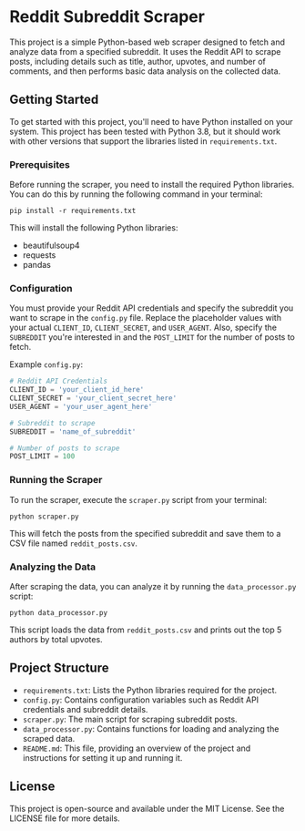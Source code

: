 # Reddit Subreddit Scraper

This project is a simple Python-based web scraper designed to fetch and analyze data from a specified subreddit. It uses the Reddit API to scrape posts, including details such as title, author, upvotes, and number of comments, and then performs basic data analysis on the collected data.

## Getting Started

To get started with this project, you'll need to have Python installed on your system. This project has been tested with Python 3.8, but it should work with other versions that support the libraries listed in `requirements.txt`.

### Prerequisites

Before running the scraper, you need to install the required Python libraries. You can do this by running the following command in your terminal:

```
pip install -r requirements.txt
```

This will install the following Python libraries:
- beautifulsoup4
- requests
- pandas

### Configuration

You must provide your Reddit API credentials and specify the subreddit you want to scrape in the `config.py` file. Replace the placeholder values with your actual `CLIENT_ID`, `CLIENT_SECRET`, and `USER_AGENT`. Also, specify the `SUBREDDIT` you're interested in and the `POST_LIMIT` for the number of posts to fetch.

Example `config.py`:
```python
# Reddit API Credentials
CLIENT_ID = 'your_client_id_here'
CLIENT_SECRET = 'your_client_secret_here'
USER_AGENT = 'your_user_agent_here'

# Subreddit to scrape
SUBREDDIT = 'name_of_subreddit'

# Number of posts to scrape
POST_LIMIT = 100
```

### Running the Scraper

To run the scraper, execute the `scraper.py` script from your terminal:

```
python scraper.py
```

This will fetch the posts from the specified subreddit and save them to a CSV file named `reddit_posts.csv`.

### Analyzing the Data

After scraping the data, you can analyze it by running the `data_processor.py` script:

```
python data_processor.py
```

This script loads the data from `reddit_posts.csv` and prints out the top 5 authors by total upvotes.

## Project Structure

- `requirements.txt`: Lists the Python libraries required for the project.
- `config.py`: Contains configuration variables such as Reddit API credentials and subreddit details.
- `scraper.py`: The main script for scraping subreddit posts.
- `data_processor.py`: Contains functions for loading and analyzing the scraped data.
- `README.md`: This file, providing an overview of the project and instructions for setting it up and running it.

## License

This project is open-source and available under the MIT License. See the LICENSE file for more details.
